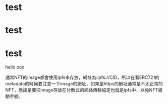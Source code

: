 # test
# test
# test
hello ooo


通常NFT的image都會使用ipfs來存放，網址為:ipfs://CID，所以在看ERC721的metadata的時候要注意一下image的網址，如果是https的網址通常是不太正常的NFT，應該是要把image存放在分散式的網路傳輸協定也就是ipfs中，以免NFT被動手腳。
